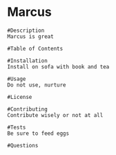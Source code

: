 # Marcus
  
    #Description
    Marcus is great 

    #Table of Contents

    #Installation
    Install on sofa with book and tea 

    #Usage
    Do not use, nurture

    #License

    #Contributing
    Contribute wisely or not at all

    #Tests
    Be sure to feed eggs 

    #Questions

  